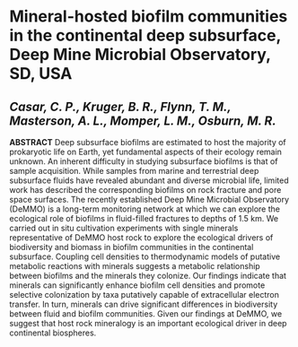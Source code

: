 # Mineral-hosted biofilm communities in the continental deep subsurface, Deep Mine Microbial Observatory, SD, USA
## ***Casar, C. P., Kruger, B. R., Flynn, T. M., Masterson, A. L., Momper, L. M., Osburn, M. R.***

**ABSTRACT**
Deep subsurface biofilms are estimated to host the majority of prokaryotic life on Earth, yet fundamental aspects of their ecology remain unknown. 
An inherent difficulty in studying subsurface biofilms is that of sample acquisition. While samples from marine and terrestrial deep subsurface fluids 
have revealed abundant and diverse microbial life, limited work has described the corresponding biofilms on rock fracture and pore space surfaces. 
The recently established Deep Mine Microbial Observatory (DeMMO) is a long-term monitoring network at which we can explore the ecological role of 
biofilms in fluid-filled fractures to depths of 1.5 km. We carried out in situ cultivation experiments with single minerals representative of DeMMO 
host rock to explore the ecological drivers of biodiversity and biomass in biofilm communities in the continental subsurface. Coupling cell densities 
to thermodynamic models of putative metabolic reactions with minerals suggests a metabolic relationship between biofilms and the minerals they colonize. 
Our findings indicate that minerals can significantly enhance biofilm cell densities and promote selective colonization by taxa putatively capable of 
extracellular electron transfer. In turn, minerals can drive significant differences in biodiversity between fluid and biofilm communities. 
Given our findings at DeMMO, we suggest that host rock mineralogy is an important ecological driver in deep continental biospheres.
